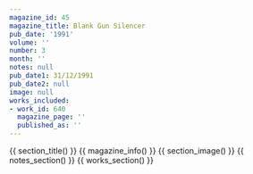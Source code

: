 ```yaml
---
magazine_id: 45
magazine_title: Blank Gun Silencer
pub_date: '1991'
volume: ''
number: 3
month: ''
notes: null
pub_date1: 31/12/1991
pub_date2: null
image: null
works_included:
- work_id: 640
  magazine_page: ''
  published_as: ''
---
```


{{ section_title() }}
{{ magazine_info() }}
{{ section_image() }}
{{ notes_section() }}
{{ works_section() }}
